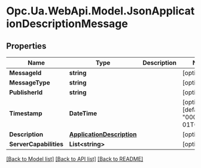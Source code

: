 # Opc.Ua.WebApi.Model.JsonApplicationDescriptionMessage

## Properties

Name | Type | Description | Notes
------------ | ------------- | ------------- | -------------
**MessageId** | **string** |  | [optional] 
**MessageType** | **string** |  | [optional] 
**PublisherId** | **string** |  | [optional] 
**Timestamp** | **DateTime** |  | [optional] [default to "0001-01-01T00:00Z"]
**Description** | [**ApplicationDescription**](ApplicationDescription.md) |  | [optional] 
**ServerCapabilities** | **List&lt;string&gt;** |  | [optional] 

[[Back to Model list]](../README.md#documentation-for-models) [[Back to API list]](../README.md#documentation-for-api-endpoints) [[Back to README]](../README.md)

